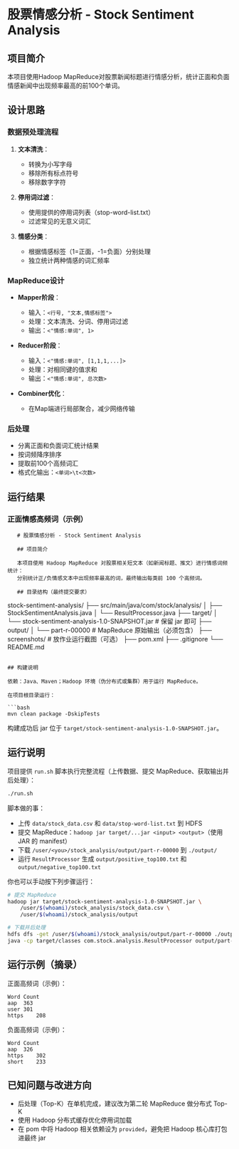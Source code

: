 # 股票情感分析 - Stock Sentiment Analysis

## 项目简介

本项目使用Hadoop MapReduce对股票新闻标题进行情感分析，统计正面和负面情感新闻中出现频率最高的前100个单词。

## 设计思路

### 数据预处理流程
1. **文本清洗**：
   - 转换为小写字母
   - 移除所有标点符号
   - 移除数字字符
   
2. **停用词过滤**：
   - 使用提供的停用词列表（stop-word-list.txt）
   - 过滤常见的无意义词汇

3. **情感分类**：
   - 根据情感标签（1=正面，-1=负面）分别处理
   - 独立统计两种情感的词汇频率

### MapReduce设计
- **Mapper阶段**：
  - 输入：`<行号, "文本,情感标签">`
  - 处理：文本清洗、分词、停用词过滤
  - 输出：`<"情感:单词", 1>`

- **Reducer阶段**：
  - 输入：`<"情感:单词", [1,1,1,...]>`
  - 处理：对相同键的值求和
  - 输出：`<"情感:单词", 总次数>`

- **Combiner优化**：
  - 在Map端进行局部聚合，减少网络传输

### 后处理
- 分离正面和负面词汇统计结果
- 按词频降序排序
- 提取前100个高频词汇
- 格式化输出：`<单词>\t<次数>`

## 运行结果

### 正面情感高频词（示例）
```
   # 股票情感分析 - Stock Sentiment Analysis

   ## 项目简介

   本项目使用 Hadoop MapReduce 对股票相关短文本（如新闻标题、推文）进行情感词频统计：
   分别统计正/负情感文本中出现频率最高的词，最终输出每类前 100 个高频词。

   ## 目录结构（最终提交要求）

   ```
   stock-sentiment-analysis/
   ├── src/main/java/com/stock/analysis/
   │   ├── StockSentimentAnalysis.java
   │   └── ResultProcessor.java
   ├── target/
   │   └── stock-sentiment-analysis-1.0-SNAPSHOT.jar   # 保留 jar 即可
   ├── output/
   │   └── part-r-00000                                # MapReduce 原始输出（必须包含）
   ├── screenshots/                                    # 放作业运行截图（可选）
   ├── pom.xml
   ├── .gitignore
   └── README.md
   ```

   ## 构建说明

   依赖：Java、Maven；Hadoop 环境（伪分布式或集群）用于运行 MapReduce。

   在项目根目录运行：

   ```bash
   mvn clean package -DskipTests
   ```

   构建成功后 jar 位于 `target/stock-sentiment-analysis-1.0-SNAPSHOT.jar`。

   ## 运行说明

   项目提供 `run.sh` 脚本执行完整流程（上传数据、提交 MapReduce、获取输出并后处理）：

   ```bash
   ./run.sh
   ```

   脚本做的事：

   - 上传 `data/stock_data.csv` 和 `data/stop-word-list.txt` 到 HDFS
   - 提交 MapReduce：`hadoop jar target/...jar <input> <output>`（使用 JAR 的 manifest）
   - 下载 `/user/<you>/stock_analysis/output/part-r-00000` 到 `./output/`
   - 运行 `ResultProcessor` 生成 `output/positive_top100.txt` 和 `output/negative_top100.txt`

   你也可以手动按下列步骤运行：

   ```bash
   # 提交 MapReduce
   hadoop jar target/stock-sentiment-analysis-1.0-SNAPSHOT.jar \
       /user/$(whoami)/stock_analysis/stock_data.csv \
       /user/$(whoami)/stock_analysis/output

   # 下载并后处理
   hdfs dfs -get /user/$(whoami)/stock_analysis/output/part-r-00000 ./output/
   java -cp target/classes com.stock.analysis.ResultProcessor output/part-r-00000 output
   ```

   ## 运行示例（摘录）

   正面高频词（示例）：

   ```
   Word	Count
   aap	363
   user	301
   https	208
   ```

   负面高频词（示例）：

   ```
   Word	Count
   aap	326
   https	302
   short	233
   ```


   ## 已知问题与改进方向

   - 后处理（Top-K）在单机完成，建议改为第二轮 MapReduce 做分布式 Top-K
   - 使用 Hadoop 分布式缓存优化停用词加载
   - 在 pom 中将 Hadoop 相关依赖设为 `provided`，避免把 Hadoop 核心库打包进最终 jar
